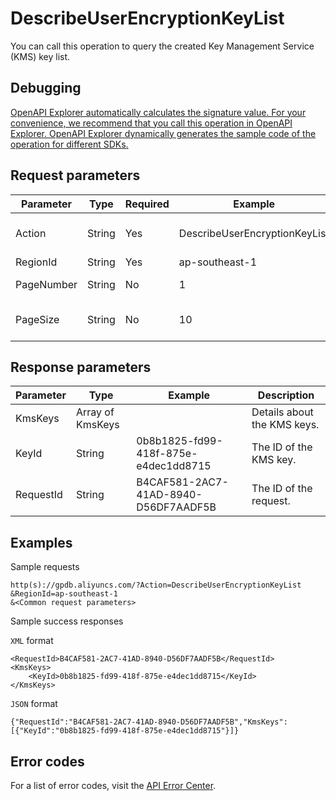 # DescribeUserEncryptionKeyList

You can call this operation to query the created Key Management Service \(KMS\) key list.

## Debugging

[OpenAPI Explorer automatically calculates the signature value. For your convenience, we recommend that you call this operation in OpenAPI Explorer. OpenAPI Explorer dynamically generates the sample code of the operation for different SDKs.](https://api.aliyun.com/#product=gpdb&api=DescribeUserEncryptionKeyList&type=RPC&version=2016-05-03)

## Request parameters

|Parameter|Type|Required|Example|Description|
|---------|----|--------|-------|-----------|
|Action|String|Yes|DescribeUserEncryptionKeyList|The operation that you want to perform. Set the value to DescribeUserEncryptionKeyList. |
|RegionId|String|Yes|ap-southeast-1|The ID of the region. |
|PageNumber|String|No|1|The number of the page to return. Default value: 1. |
|PageSize|String|No|10|The number of KMS keys to return on each page. Default value: 10. |

## Response parameters

|Parameter|Type|Example|Description|
|---------|----|-------|-----------|
|KmsKeys|Array of KmsKeys| |Details about the KMS keys. |
|KeyId|String|0b8b1825-fd99-418f-875e-e4dec1dd8715|The ID of the KMS key. |
|RequestId|String|B4CAF581-2AC7-41AD-8940-D56DF7AADF5B|The ID of the request. |

## Examples

Sample requests

```
http(s)://gpdb.aliyuncs.com/?Action=DescribeUserEncryptionKeyList
&RegionId=ap-southeast-1
&<Common request parameters>
```

Sample success responses

`XML` format

```
<RequestId>B4CAF581-2AC7-41AD-8940-D56DF7AADF5B</RequestId>
<KmsKeys>
    <KeyId>0b8b1825-fd99-418f-875e-e4dec1dd8715</KeyId>
</KmsKeys>
```

`JSON` format

```
{"RequestId":"B4CAF581-2AC7-41AD-8940-D56DF7AADF5B","KmsKeys":[{"KeyId":"0b8b1825-fd99-418f-875e-e4dec1dd8715"}]}
```

## Error codes

For a list of error codes, visit the [API Error Center](https://error-center.alibabacloud.com/status/product/gpdb).


